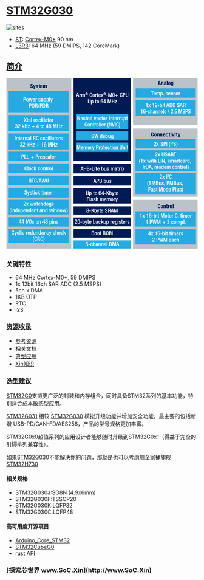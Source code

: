 ﻿# [STM32G030](https://github.com/SoCXin/STM32G030)

[![sites](http://182.61.61.133/link/resources/SoC.png)](http://www.SoC.Xin)

* [ST](https://www.st.com/zh/): [Cortex-M0+](https://github.com/SoCXin/Cortex) 90 nm
* [L3R3](https://github.com/SoCXin/Level): 64 MHz (59 DMIPS, 142 CoreMark)

## [简介](https://github.com/SoCXin/STM32G030/wiki)

[![sites](docs/STM32G030.png)](https://www.st.com/zh/microcontrollers-microprocessors/stm32g0-series.html)

### 关键特性

* 64 MHz Cortex-M0+, 59 DMIPS
* 1x 12bit 16ch SAR ADC (2.5 MSPS)
* 5ch x DMA
* 1KB OTP
* RTC
* I2S

### [资源收录](https://github.com/SoCXin)

* [参考资源](src/)
* [相关文档](docs/)
* [典型应用](project/)
* [Xin知识](https://docs.soc.xin/STM32G030)

### [选型建议](https://github.com/SoCXin)

[STM32G0](https://www.st.com/zh/microcontrollers-microprocessors/stm32g0-series.html)支持更广泛的封装和内存组合，同时具备STM32系列的基本功能，特别适合成本敏感型应用。

 [STM32G031](https://www.st.com/content/st_com/zh/products/microcontrollers-microprocessors/stm32-32-bit-arm-cortex-mcus/stm32-mainstream-mcus/stm32g0-series/stm32g0x1.html) 相较 [STM32G030](https://www.st.com/content/st_com/zh/products/microcontrollers-microprocessors/stm32-32-bit-arm-cortex-mcus/stm32-mainstream-mcus/stm32g0-series/stm32g0x0-value-line.html) 模拟升级功能并增加安全功能，最主要的包括新增 USB-PD/CAN-FD/AES256，产品的型号规格更加丰富。

STM32G0x0超值系列的应用设计者能够随时升级到STM32G0x1（得益于完全的引脚排列兼容性）。

如果[STM32G030](https://docs.soc.xin/ST/L/STM32G030.html#id14)不能解决你的问题，那就是也可以考虑用全家桶旗舰[STM32H730](https://github.com/SoCXin/STM32H730)

#### 相关规格

* STM32G030J:SO8N (4.9x6mm)
* STM32G030F:TSSOP20
* STM32G030K:LQFP32
* STM32G030C:LQFP48

#### 高可用度开源项目

* [Arduino_Core_STM32](https://github.com/stm32duino/Arduino_Core_STM32)
* [STM32CubeG0](https://github.com/STMicroelectronics/STM32CubeG0)
* [rust API](https://github.com/stm32-rs/stm32g0xx-hal)

### [探索芯世界 www.SoC.Xin](http://www.SoC.Xin)
